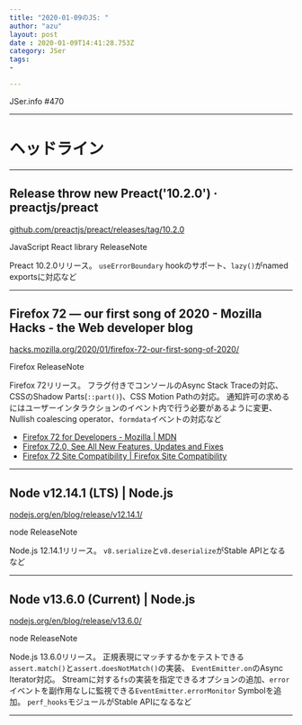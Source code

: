 ```yaml
---
title: "2020-01-09のJS: "
author: "azu"
layout: post
date : 2020-01-09T14:41:28.753Z
category: JSer
tags:
-

---
```


JSer.info #470

----

<h1 class="site-genre">ヘッドライン</h1>

----

## Release throw new Preact('10.2.0') · preactjs/preact
[github.com/preactjs/preact/releases/tag/10.2.0](https://github.com/preactjs/preact/releases/tag/10.2.0 "Release throw new Preact('10.2.0') · preactjs/preact")
<p class="jser-tags jser-tag-icon"><span class="jser-tag">JavaScript</span> <span class="jser-tag">React</span> <span class="jser-tag">library</span> <span class="jser-tag">ReleaseNote</span></p>

Preact 10.2.0リリース。
`useErrorBoundary` hookのサポート、`lazy()`がnamed exportsに対応など


----

## Firefox 72 — our first song of 2020 - Mozilla Hacks - the Web developer blog
[hacks.mozilla.org/2020/01/firefox-72-our-first-song-of-2020/](https://hacks.mozilla.org/2020/01/firefox-72-our-first-song-of-2020/ "Firefox 72 — our first song of 2020 - Mozilla Hacks - the Web developer blog")
<p class="jser-tags jser-tag-icon"><span class="jser-tag">Firefox</span> <span class="jser-tag">ReleaseNote</span></p>

Firefox 72リリース。
フラグ付きでコンソールのAsync Stack Traceの対応、CSSのShadow Parts(`::part()`)、CSS Motion Pathの対応。
通知許可の求めるにはユーザーインタラクションのイベント内で行う必要があるように変更、Nullish coalescing operator、`formdata`イベントの対応など

- [Firefox 72 for Developers - Mozilla | MDN](https://developer.mozilla.org/en-US/docs/Mozilla/Firefox/Releases/72 "Firefox 72 for Developers - Mozilla | MDN")
- [Firefox 72.0, See All New Features, Updates and Fixes](https://www.mozilla.org/en-US/firefox/72.0/releasenotes/ "Firefox 72.0, See All New Features, Updates and Fixes")
- [Firefox 72 Site Compatibility | Firefox Site Compatibility](https://www.fxsitecompat.dev/en-CA/versions/72/ "Firefox 72 Site Compatibility | Firefox Site Compatibility")

----

## Node v12.14.1 (LTS) | Node.js
[nodejs.org/en/blog/release/v12.14.1/](https://nodejs.org/en/blog/release/v12.14.1/ "Node v12.14.1 (LTS) | Node.js")
<p class="jser-tags jser-tag-icon"><span class="jser-tag"> node</span> <span class="jser-tag">ReleaseNote</span></p>

Node.js 12.14.1リリース。
`v8.serialize`と`v8.deserialize`がStable APIとなるなど


----

## Node v13.6.0 (Current) | Node.js
[nodejs.org/en/blog/release/v13.6.0/](https://nodejs.org/en/blog/release/v13.6.0/ "Node v13.6.0 (Current) | Node.js")
<p class="jser-tags jser-tag-icon"><span class="jser-tag"> node</span> <span class="jser-tag">ReleaseNote</span></p>

Node.js 13.6.0リリース。
正規表現にマッチするかをテストできる`assert.match()`と`assert.doesNotMatch()`の実装、
`EventEmitter.on`のAsync Iterator対応。
Streamに対する`fs`の実装を指定できるオプションの追加、`error`イベントを副作用なしに監視できる`EventEmitter.errorMonitor` Symbolを追加。
`perf_hooks`モジュールがStable APIになるなど


----
